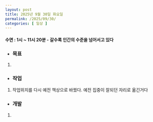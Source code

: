 ```yaml
---
layout: post
title: 2025년 9월 30일 화요일
permalink: /2025/09/30/
categories: [ 일상 ]
---
```

#### 수면 : 1시 ~ 11시 20분 - 갈수록 인간의 수준을 넘어서고 있다
* ### 목표
1. 

* ### 작업
1. 작업위치를 다시 예전 책상으로 바꿨다. 예전 집중이 잘되던 자리로 옮긴거다

* ### 개발
1. 
